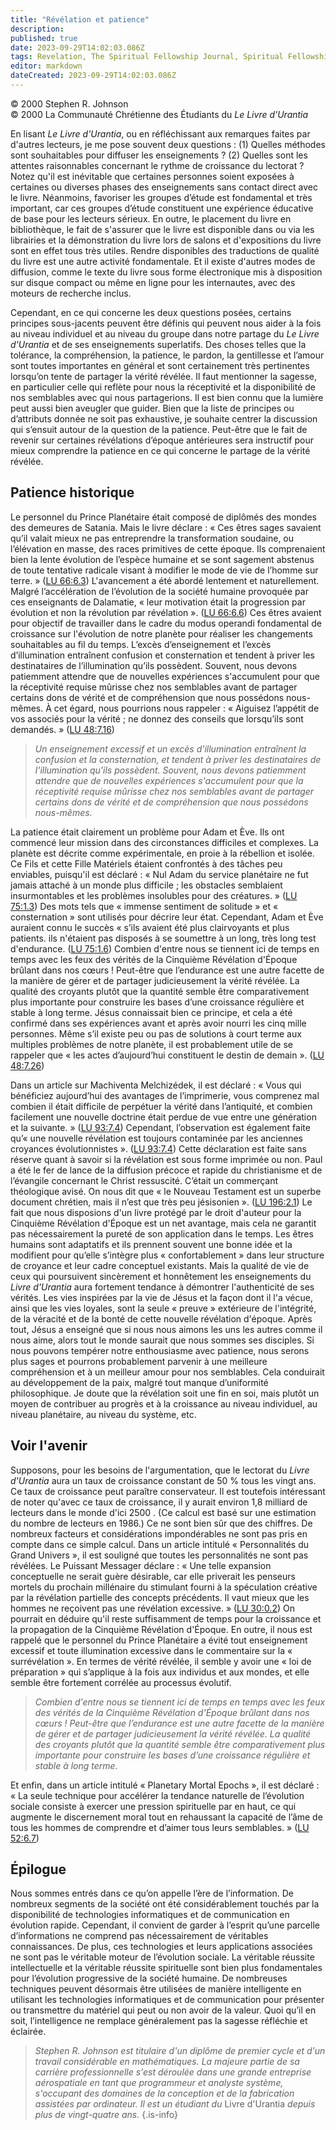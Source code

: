 ```yaml
---
title: "Révélation et patience"
description: 
published: true
date: 2023-09-29T14:02:03.086Z
tags: Revelation, The Spiritual Fellowship Journal, Spiritual Fellowship, article
editor: markdown
dateCreated: 2023-09-29T14:02:03.086Z
---
```


<p class="v-card v-sheet theme--light gray lighten-3 px-2">© 2000 Stephen R. Johnson<br>© 2000 La Communauté Chrétienne des Étudiants du <i>Le Livre d'Urantia</i ></p>


En lisant _Le Livre d'Urantia_, ou en réfléchissant aux remarques faites par d'autres lecteurs, je me pose souvent deux questions : (1) Quelles méthodes sont souhaitables pour diffuser les enseignements ? (2) Quelles sont les attentes raisonnables concernant le rythme de croissance du lectorat ? Notez qu'il est inévitable que certaines personnes soient exposées à certaines ou diverses phases des enseignements sans contact direct avec le livre. Néanmoins, favoriser les groupes d’étude est fondamental et très important, car ces groupes d’étude constituent une expérience éducative de base pour les lecteurs sérieux. En outre, le placement du livre en bibliothèque, le fait de s'assurer que le livre est disponible dans ou via les librairies et la démonstration du livre lors de salons et d'expositions du livre sont en effet tous très utiles. Rendre disponibles des traductions de qualité du livre est une autre activité fondamentale. Et il existe d'autres modes de diffusion, comme le texte du livre sous forme électronique mis à disposition sur disque compact ou même en ligne pour les internautes, avec des moteurs de recherche inclus.

Cependant, en ce qui concerne les deux questions posées, certains principes sous-jacents peuvent être définis qui peuvent nous aider à la fois au niveau individuel et au niveau du groupe dans notre partage du _Le Livre d'Urantia_ et de ses enseignements superlatifs. Des choses telles que la tolérance, la compréhension, la patience, le pardon, la gentillesse et l’amour sont toutes importantes en général et sont certainement très pertinentes lorsqu’on tente de partager la vérité révélée. Il faut mentionner la sagesse, en particulier celle qui reflète pour nous la réceptivité et la disponibilité de nos semblables avec qui nous partagerions. Il est bien connu que la lumière peut aussi bien aveugler que guider. Bien que la liste de principes ou d’attributs donnée ne soit pas exhaustive, je souhaite centrer la discussion qui s’ensuit autour de la question de la patience. Peut-être que le fait de revenir sur certaines révélations d’époque antérieures sera instructif pour mieux comprendre la patience en ce qui concerne le partage de la vérité révélée.

## Patience historique

Le personnel du Prince Planétaire était composé de diplômés des mondes des demeures de Satania. Mais le livre déclare : « Ces êtres sages savaient qu’il valait mieux ne pas entreprendre la transformation soudaine, ou l’élévation en masse, des races primitives de cette époque. Ils comprenaient bien la lente évolution de l’espèce humaine et se sont sagement abstenus de toute tentative radicale visant à modifier le mode de vie de l’homme sur terre. » ([LU 66:6.3](/fr/The_Urantia_Book/66#p6_3)) L'avancement a été abordé lentement et naturellement. Malgré l’accélération de l’évolution de la société humaine provoquée par ces enseignants de Dalamatie, « leur motivation était la progression par évolution et non la révolution par révélation ». ([LU 66:6.6](/fr/The_Urantia_Book/66#p6_6)) Ces êtres avaient pour objectif de travailler dans le cadre du modus operandi fondamental de croissance sur l'évolution de notre planète pour réaliser les changements souhaitables au fil du temps. L’excès d’enseignement et l’excès d’illumination entraînent confusion et consternation et tendent à priver les destinataires de l’illumination qu’ils possèdent. Souvent, nous devons patiemment attendre que de nouvelles expériences s'accumulent pour que la réceptivité requise mûrisse chez nos semblables avant de partager certains dons de vérité et de compréhension que nous possédons nous-mêmes. À cet égard, nous pourrions nous rappeler : « Aiguisez l’appétit de vos associés pour la vérité ; ne donnez des conseils que lorsqu’ils sont demandés. » ([LU 48:7.16](/fr/The_Urantia_Book/48#p7_16))

> _Un enseignement excessif et un excès d'illumination entraînent la confusion et la consternation, et tendent à priver les destinataires de l'illumination qu'ils possèdent. Souvent, nous devons patiemment attendre que de nouvelles expériences s'accumulent pour que la réceptivité requise mûrisse chez nos semblables avant de partager certains dons de vérité et de compréhension que nous possédons nous-mêmes._

La patience était clairement un problème pour Adam et Ève. Ils ont commencé leur mission dans des circonstances difficiles et complexes. La planète est décrite comme expérimentale, en proie à la rébellion et isolée. Ce Fils et cette Fille Matériels étaient confrontés à des tâches peu enviables, puisqu'il est déclaré : « Nul Adam du service planétaire ne fut jamais attaché à un monde plus difficile ; les obstacles semblaient insurmontables et les problèmes insolubles pour des créatures. » ([LU 75:1.3](/fr/The_Urantia_Book/75#p1_3)) Des mots tels que « immense sentiment de solitude » et « consternation » sont utilisés pour décrire leur état. Cependant, Adam et Ève auraient connu le succès « s’ils avaient été plus clairvoyants et plus patients.  ils n'étaient pas disposés à se soumettre à un long, très long test d'endurance. ([LU 75:1.6](/fr/The_Urantia_Book/75#p1_6)) Combien d'entre nous se tiennent ici de temps en temps avec les feux des vérités de la Cinquième Révélation d'Époque brûlant dans nos cœurs ! Peut-être que l’endurance est une autre facette de la manière de gérer et de partager judicieusement la vérité révélée. La qualité des croyants plutôt que la quantité semble être comparativement plus importante pour construire les bases d’une croissance régulière et stable à long terme. Jésus connaissait bien ce principe, et cela a été confirmé dans ses expériences avant et après avoir nourri les cinq mille personnes. Même s’il existe peu ou pas de solutions à court terme aux multiples problèmes de notre planète, il est probablement utile de se rappeler que « les actes d’aujourd’hui constituent le destin de demain ». ([LU 48:7.26](/fr/The_Urantia_Book/48#p7_26))

Dans un article sur Machiventa Melchizédek, il est déclaré : « Vous qui bénéficiez aujourd’hui des avantages de l’imprimerie, vous comprenez mal combien il était difficile de perpétuer la vérité dans l’antiquité, et combien facilement une nouvelle doctrine était perdue de vue entre une génération et la suivante. » ([LU 93:7.4](/fr/The_Urantia_Book/93#p7_4)) Cependant, l’observation est également faite qu’« une nouvelle révélation est toujours contaminée par les anciennes croyances évolutionnistes ». ([LU 93:7.4](/fr/The_Urantia_Book/93#p7_4)) Cette déclaration est faite sans réserve quant à savoir si la révélation est sous forme imprimée ou non. Paul a été le fer de lance de la diffusion précoce et rapide du christianisme et de l’évangile concernant le Christ ressuscité. C’était un commerçant théologique avisé. On nous dit que « le Nouveau Testament est un superbe document chrétien, mais il n’est que très peu jésisonien ». ([LU 196:2.1](/fr/The_Urantia_Book/196#p2_1)) Le fait que nous disposions d'un livre protégé par le droit d'auteur pour la Cinquième Révélation d'Époque est un net avantage, mais cela ne garantit pas nécessairement la pureté de son application dans le temps. Les êtres humains sont adaptatifs et ils prennent souvent une bonne idée et la modifient pour qu’elle s’intègre plus « confortablement » dans leur structure de croyance et leur cadre conceptuel existants. Mais la qualité de vie de ceux qui poursuivent sincèrement et honnêtement les enseignements du _Livre d'Urantia_ aura fortement tendance à démontrer l'authenticité de ses vérités. Les vies inspirées par la vie de Jésus et la façon dont il l'a vécue, ainsi que les vies loyales, sont la seule « preuve » extérieure de l'intégrité, de la véracité et de la bonté de cette nouvelle révélation d'époque. Après tout, Jésus a enseigné que si nous nous aimons les uns les autres comme il nous aime, alors tout le monde saurait que nous sommes ses disciples. Si nous pouvons tempérer notre enthousiasme avec patience, nous serons plus sages et pourrons probablement parvenir à une meilleure compréhension et à un meilleur amour pour nos semblables. Cela conduirait au développement de la paix, malgré tout manque d’uniformité philosophique. Je doute que la révélation soit une fin en soi, mais plutôt un moyen de contribuer au progrès et à la croissance au niveau individuel, au niveau planétaire, au niveau du système, etc.

## Voir l'avenir

Supposons, pour les besoins de l'argumentation, que le lectorat du _Livre d'Urantia_ aura un taux de croissance constant de 50 % tous les vingt ans. Ce taux de croissance peut paraître conservateur. Il est toutefois intéressant de noter qu'avec ce taux de croissance, il y aurait environ 1,8 milliard de lecteurs dans le monde d'ici 2500 . (Ce calcul est basé sur une estimation du nombre de lecteurs en 1986.) Ce ne sont bien sûr que des chiffres. De nombreux facteurs et considérations impondérables ne sont pas pris en compte dans ce simple calcul. Dans un article intitulé « Personnalités du Grand Univers », il est souligné que toutes les personnalités ne sont pas révélées. Le Puissant Messager déclare : « Une telle expansion conceptuelle ne serait guère désirable, car elle priverait les penseurs mortels du prochain millénaire du stimulant fourni à la spéculation créative par la révélation partielle des concepts précédents. Il vaut mieux que les hommes ne reçoivent pas une révélation excessive. » ([LU 30:0.2](/fr/The_Urantia_Book/30#p0_2)) On pourrait en déduire qu'il reste suffisamment de temps pour la croissance et la propagation de la Cinquième Révélation d'Époque. En outre, il nous est rappelé que le personnel du Prince Planétaire a évité tout enseignement excessif et toute illumination excessive dans le commentaire sur la « surrévélation ». En termes de vérité révélée, il semble y avoir une « loi de préparation » qui s’applique à la fois aux individus et aux mondes, et elle semble être fortement corrélée au processus évolutif.

> _Combien d'entre nous se tiennent ici de temps en temps avec les feux des vérités de la Cinquième Révélation d'Époque brûlant dans nos cœurs ! Peut-être que l’endurance est une autre facette de la manière de gérer et de partager judicieusement la vérité révélée. La qualité des croyants plutôt que la quantité semble être comparativement plus importante pour construire les bases d’une croissance régulière et stable à long terme._

Et enfin, dans un article intitulé « Planetary Mortal Epochs », il est déclaré : « La seule technique pour accélérer la tendance naturelle de l’évolution sociale consiste à exercer une pression spirituelle par en haut, ce qui augmente le discernement moral tout en rehaussant la capacité de l’âme de tous les hommes de comprendre et d’aimer tous leurs semblables. » ([LU 52:6.7](/fr/The_Urantia_Book/52#p6_7))

## Épilogue

Nous sommes entrés dans ce qu’on appelle l’ère de l’information. De nombreux segments de la société ont été considérablement touchés par la disponibilité de technologies informatiques et de communication en évolution rapide. Cependant, il convient de garder à l’esprit qu’une parcelle d’informations ne comprend pas nécessairement de véritables connaissances. De plus, ces technologies et leurs applications associées ne sont pas le véritable moteur de l’évolution sociale. La véritable réussite intellectuelle et la véritable réussite spirituelle sont bien plus fondamentales pour l’évolution progressive de la société humaine. De nombreuses techniques peuvent désormais être utilisées de manière intelligente en utilisant les technologies informatiques et de communication pour présenter ou transmettre du matériel qui peut ou non avoir de la valeur. Quoi qu’il en soit, l’intelligence ne remplace généralement pas la sagesse réfléchie et éclairée.

> _Stephen R. Johnson est titulaire d'un diplôme de premier cycle et d'un travail considérable en mathématiques. La majeure partie de sa carrière professionnelle s'est déroulée dans une grande entreprise aérospatiale en tant que programmeur et analyste système, s'occupant des domaines de la conception et de la fabrication assistées par ordinateur. Il est un étudiant du_ Livre d'Urantia _depuis plus de vingt-quatre ans._
{.is-info}


